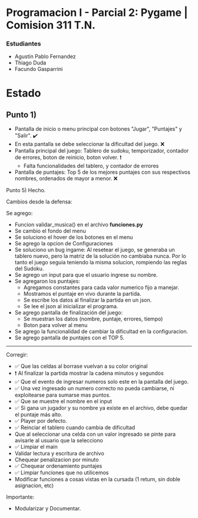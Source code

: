 # Programacion I - Parcial 2: Pygame | Comision 311 T.N.

### Estudiantes

- Agustín Pablo Fernandez
- Thiago Duda
- Facundo Gasparrini

# Estado

## Punto 1)

- Pantalla de inicio o menu principal con botones "Jugar", "Puntajes" y "Salir". ✔️
- En esta pantalla se debe seleccionar la dificultad del juego. ❌
- Pantalla principal del juego: Tablero de sudoku, temporizador, contador de errores, boton de reinicio, boton volver. ❗
    - Falta funcionalidades del tablero, y contador de errores
- Pantalla de puntajes: Top 5 de los mejores puntajes con sus respectivos nombres, ordenados de mayor a menor. ❌

Punto 5) Hecho.


Cambios desde la defensa:

Se agrego:
- Funcion validar_musica() en el archivo **funciones.py** 
- Se cambio el fondo del menu
- Se soluciono el hover de los botones en el menu
- Se agrego la opcion de Configuraciones
- Se soluciono un bug ingame:
    Al resetear el juego, se generaba un tablero nuevo, pero la matriz de la solución no cambiaba nunca. 
    Por lo tanto el juego seguia teniendo la misma solucion, rompiendo las reglas del Sudoku.
- Se agrego un input para que el usuario ingrese su nombre.
- Se agregaron los puntajes:
    - Agregamos constantes para cada valor numerico fijo a manejar.
    - Mostramos el puntaje en vivo durante la partida.
    - Se escribe los datos al finalizar la partida en un json.
    - Se lee el json al inicializar el programa.
- Se agrego pantalla de finalización del juego:
    - Se muestran los datos (nombre, puntaje, errores, tiempo)
    - Boton para volver al menu
- Se agrego la funcionalidad de cambiar la dificultad en la configuracion.
- Se agrego pantalla de puntajes con el TOP 5.

------------------------------------------------------------------------------------------------------------------------------------------------------

Corregir:
- ✅ Que las celdas al borrase vuelvan a su color original
- ❗ Al finalizar la partida mostrar la cadena minutos y segundos 
- ✅ Que el evento de ingresar numeros solo este en la pantalla del juego. 
- ✅ Una vez ingresado un numero correcto no pueda cambiarse, ni exploitearse para sumarse mas puntos. 
- ✅ Que se muestre el nombre en el input 
- ✅ Si gana un jugador y su nombre ya existe en el archivo, debe quedar el puntaje más alto. 
- ✅ Player por defecto. 
- ✅ Reinciar el tablero cuando cambia de dificultad 
- Que al seleccionar una celda con un valor ingresado se pinte para avisarle al usuario que la selecciono
- ✅ Limpiar el main
- Validar lectura y escritura de archivo
- Chequear penalizacion por minuto
- ✅ Chequear ordenamiento puntajes 
- ✅ Limpiar funciones que no utilicemos
- Modificar funciones a cosas vistas en la cursada (1 return, sin doble asignacion, etc)

Importante:
- Modularizar y Documentar.

